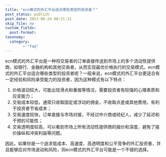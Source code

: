 ```yaml
---
title: "ecn模式的外汇平台适合哪些类型的投资者？"
post_status: publish
post_date: 2023-08-24 00:21:31
skip_file: no
custom_fields: 
  post-format: 
taxonomy:
  category:
        - "faq"
---
```


ecn模式的外汇平台是一种将交易者的订单直接传送到市场上的多个流动性提供商，如银行、金融机构和其他交易者，从而实现最优价格执行的交易模式。ecn模式的外汇平台适合哪些类型的投资者呢？一般来说，ecn模式的外汇平台更适合有一定经验和风险承受能力的投资者，因为这种模式有以下特点：

1. 价格波动较大，可能出现滑点和重报等情况，需要投资者有较强的心理素质和应变能力；
2. 交易成本较低，通常只收取固定或浮动的佣金，不收取点差或其他费用，有利于投资者节省成本；
3. 交易速度较快，订单直接与市场对接，不经过中介商或经纪人，减少了延迟和干预的可能性；
4. 交易透明度较高，可以看到市场上所有流动性提供商的报价和深度，避免了报价操纵和冲突利益等问题。

因此，如果你是一个追求低成本、高速度、高透明度和公平竞争的外汇投资者，并且能够应对市场波动和风险，则ecn模式的外汇平台可能是一个不错的选择。
